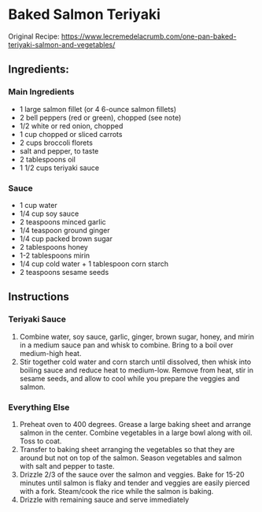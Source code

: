 # Baked Salmon Teriyaki

Original Recipe: https://www.lecremedelacrumb.com/one-pan-baked-teriyaki-salmon-and-vegetables/

## Ingredients:

### Main Ingredients
* 1 large salmon fillet (or 4 6-ounce salmon fillets)
* 2 bell peppers (red or green), chopped (see note)
* 1/2 white or red onion, chopped
* 1 cup chopped or sliced carrots
* 2 cups broccoli florets
* salt and pepper, to taste
* 2 tablespoons oil
* 1 1/2 cups teriyaki sauce

### Sauce
* 1 cup water
* 1/4 cup soy sauce
* 2 teaspoons minced garlic
* 1/4 teaspoon ground ginger
* 1/4 cup packed brown sugar
* 2 tablespoons honey
* 1-2 tablespoons mirin
* 1/4 cup cold water + 1 tablespoon corn starch
* 2 teaspoons sesame seeds

## Instructions

### Teriyaki Sauce
1. Combine water, soy sauce, garlic, ginger, brown sugar, honey, and mirin in a medium sauce pan and whisk to combine. Bring to a boil over medium-high heat.
2. Stir together cold water and corn starch until dissolved, then whisk into boiling sauce and reduce heat to medium-low. Remove from heat, stir in sesame seeds, and allow to cool while you prepare the veggies and salmon.

### Everything Else

1. Preheat oven to 400 degrees. Grease a large baking sheet and arrange salmon in the center. Combine vegetables in a large bowl along with oil. Toss to coat.
2. Transfer to baking sheet arranging the vegetables so that they are around but not on top of the salmon. Season vegetables and salmon with salt and pepper to taste.
3. Drizzle 2/3 of the sauce over the salmon and veggies. Bake for 15-20 minutes until salmon is flaky and tender and veggies are easily pierced with a fork. Steam/cook the rice while the salmon is baking.
4. Drizzle with remaining sauce and serve immediately
